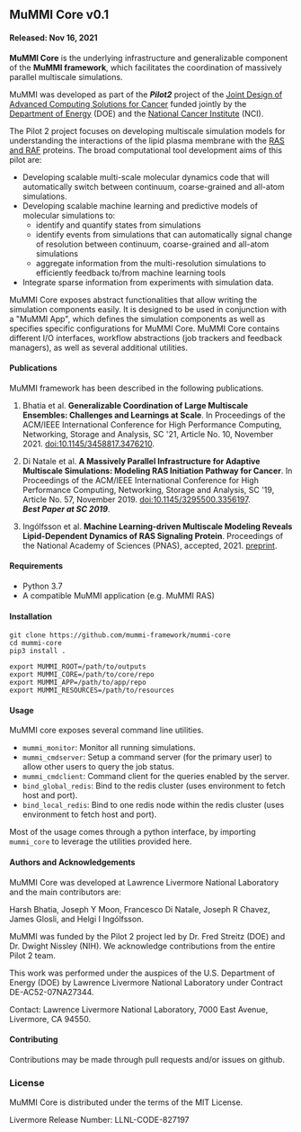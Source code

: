 ## MuMMI Core v0.1
#### Released: Nov 16, 2021


<b>MuMMI Core</b> is the underlying infrastructure and generalizable component of the <b>MuMMI framework</b>, 
which facilitates the coordination of massively parallel multiscale simulations.

MuMMI was developed as part of the <b><i>Pilot2</b></i> project of the 
[Joint Design of Advanced Computing Solutions for Cancer](https://cbiit.cancer.gov/ncip/hpc/jdacs4c)
funded jointly by the [Department of Energy](http://www.doe.gov) (DOE) and the [National Cancer Institute](http://www.cancer.gov) (NCI).
 

The Pilot 2 project focuses on developing multiscale simulation models for 
understanding the interactions of the lipid plasma membrane with the [RAS and RAF](https://www.cancer.gov/research/key-initiatives/ras)
proteins. The broad computational tool development aims of this pilot are: 
* Developing scalable multi-scale molecular dynamics code that will automatically switch between continuum, coarse-grained and all-atom simulations. 
* Developing scalable machine learning and predictive models of molecular simulations to: 
    * identify and quantify states from simulations 
    * identify events from simulations that can automatically signal change of resolution between continuum, coarse-grained and all-atom simulations 
    * aggregate information from the multi-resolution simulations to efficiently feedback to/from machine learning tools
* Integrate sparse information from experiments with simulation data.


MuMMI Core exposes abstract functionalities that allow writing the simulation 
components easily. It is designed to be used in conjunction with a "MuMMI App", 
which defines the simulation components as well as specifies specific configurations 
for MuMMI Core. MuMMI Core contains different I/O interfaces, workflow 
abstractions (job trackers and feedback managers), as well as several additional 
utilities.

#### Publications

MuMMI framework has been described in the following publications.

1. Bhatia et al. <b>Generalizable Coordination of Large Multiscale Ensembles: Challenges and Learnings at Scale</b>.
   In Proceedings of the ACM/IEEE International Conference for High Performance Computing, Networking, Storage and Analysis, SC '21, 
   Article No. 10, November 2021.
   [doi:10.1145/3458817.3476210](https://doi.org/10.1145/3458817.3476210).

2. Di Natale et al. <b>A Massively Parallel Infrastructure for Adaptive Multiscale Simulations: Modeling RAS Initiation Pathway for Cancer</b>.
   In Proceedings of the ACM/IEEE International Conference for High Performance Computing, Networking, Storage and Analysis, SC '19, Article No. 57, November 2019. 
   [doi:10.1145/3295500.3356197](https://doi.org/10.1145/3295500.3356197).
   <br/><b><i>Best Paper at SC 2019</i></b>.

3. Ingólfsson et al. <b>Machine Learning-driven Multiscale Modeling Reveals Lipid-Dependent Dynamics of RAS Signaling Protein</b>.
   Proceedings of the National Academy of Sciences (PNAS), accepted, 2021. [preprint](https://www.researchsquare.com/article/rs-50842/v1).

#### Requirements
- Python 3.7
- A compatible MuMMI application (e.g. MuMMI RAS)

#### Installation
```
git clone https://github.com/mummi-framework/mummi-core
cd mummi-core
pip3 install .

export MUMMI_ROOT=/path/to/outputs
export MUMMI_CORE=/path/to/core/repo
export MUMMI_APP=/path/to/app/repo
export MUMMI_RESOURCES=/path/to/resources
```

#### Usage
MuMMI core exposes several command line utilities.

- `mummi_monitor`: Monitor all running simulations.
- `mummi_cmdserver`: Setup a command server (for the primary user) to allow 
  other users to query the job status.
- `mummi_cmdclient`: Command client for the queries enabled by the server.
- `bind_global_redis`: Bind to the redis cluster 
  (uses environment to fetch host and port).
- `bind_local_redis`: Bind to one redis node within the redis cluster 
  (uses environment to fetch host and port).

Most of the usage comes through a python interface, by importing `mummi_core` 
to leverage the utilities provided here.

#### Authors and Acknowledgements

MuMMI Core was developed at Lawrence Livermore National Laboratory 
and the main contributors are:

Harsh Bhatia, Joseph Y Moon, Francesco Di Natale, Joseph R Chavez, 
James Glosli, and Helgi I Ingólfsson.

MuMMI was funded by the Pilot 2 project led by Dr. Fred Streitz (DOE) and 
Dr. Dwight Nissley (NIH). We acknowledge contributions from the entire 
Pilot 2 team. 

This work was performed under the auspices of the U.S. Department 
of Energy (DOE) by Lawrence Livermore National Laboratory under Contract DE-AC52-07NA27344.

Contact: Lawrence Livermore National Laboratory, 7000 East Avenue, Livermore, CA 94550.

#### Contributing

Contributions may be made through pull requests and/or issues on github.

### License

MuMMI Core is distributed under the terms of the MIT License.

Livermore Release Number: LLNL-CODE-827197
